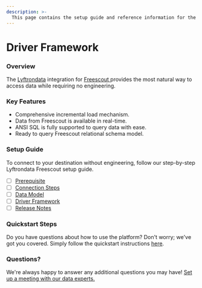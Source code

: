 ```yaml
---
description: >-
  This page contains the setup guide and reference information for the Freescout source connector.
---
```


# Driver Framework

### Overview

The [Lyftrondata](https://www.lyftrondata.com/) integration for [Freescout](https://www.lyftrondata.com/integration/freescout/)[ ](https://www.lyftrondata.com/integration/freescout/)provides the most natural way to access data while requiring no engineering.

### Key Features

* Comprehensive incremental load mechanism.
* Data from Freescout is available in real-time.&#x20;
* ANSI SQL is fully supported to query data with ease.
* Ready to query Freescout relational schema model.

### Setup Guide

To connect to your destination without engineering, follow our step-by-step Lyftrondata Freescout setup guide.

* [ ] [Prerequisite](../../business-analytics/freescout/prerequisite.md)
* [ ] [Connection Steps](../../business-analytics/freescout/connection-steps.md)
* [ ] [Data Model](../../business-analytics/freescout/data-model/)
* [ ] [Driver Framework](../../business-analytics/freescout/driver-framework/)
* [ ] [Release Notes](../../business-analytics/freescout/release-notes.md)

### Quickstart Steps

Do you have questions about how to use the platform? Don't worry; we've got you covered. Simply follow the quickstart instructions [here](../../../quickstart-steps.md).

### Questions? <a href="#questions" id="questions"></a>

We're always happy to answer any additional questions you may have! [Set up a meeting with our data experts.](https://www.lyftrondata.com/book-a-meeting/)


